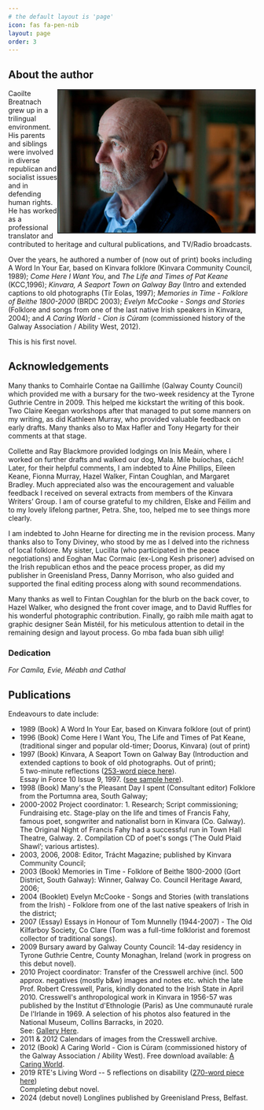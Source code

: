 ```yaml
---
# the default layout is 'page'
icon: fas fa-pen-nib
layout: page
order: 3
---
```


## About the author

<img src="/assets/small/caoilte-breatnach-02-colour.jpg" width="400" alt="Author Caoilte Breatnach 01" style='float: right; margin: 0 0 0 0px; border: #333333 2px solid;'>

Caoilte Breatnach grew up in a trilingual environment. His parents and siblings were involved in diverse republican and socialist issues and in defending human rights. He has worked as a professional translator and contributed to heritage and cultural publications, and TV/Radio broadcasts. 

Over the years, he authored a number of (now out of print) books including A Word In Your Ear, based on Kinvara folklore (Kinvara Community Council, 1989); _Come Here I Want You_, and _The Life and Times of Pat Keane_ (KCC,1996); _Kinvara, A Seaport Town on Galway Bay_ (Intro and extended captions to old photographs (Tír Eolas, 1997); _Memories in Time - Folklore of Beithe 1800-2000_ (BRDC 2003); _Evelyn McCooke - Songs and Stories_ (Folklore and songs from one of the last native Irish speakers in Kinvara, 2004); and _A Caring World - Cion is Cúram_ (commissioned history of the Galway Association / Ability West, 2012). 

This is his first novel.

## Acknowledgements

Many thanks to Comhairle Contae na Gaillimhe (Galway County Council) which provided me with a bursary for the two-week residency at the Tyrone Guthrie Centre in 2009. This helped me kickstart the writing of this book. Two Claire Keegan workshops after that managed to put some manners on my writing, as did Kathleen Murray, who provided valuable feedback on early drafts. Many thanks also to Max Hafler and Tony Hegarty for their comments at that stage.

Collette and Ray Blackmore provided lodgings on Inis Meáin, where I worked on further drafts and walked our dog, Mala. Míle buíochas, cách! Later, for their helpful comments, I am indebted to Áine Phillips, Eileen Keane, Fionna Murray, Hazel Walker, Fintan Coughlan, and Margaret Bradley. Much appreciated also was the encouragement and valuable feedback I received on several extracts from members of the Kinvara Writers’ Group. I am of course grateful to my children, Elske and Féilim and to my lovely lifelong partner, Petra. She, too, helped me to see things more clearly.

I am indebted to John Hearne for directing me in the revision process. Many thanks also to Tony Diviney, who stood by me as I delved into the richness of local folklore. My sister, Lucilita (who participated in the peace negotiations) and Eoghan Mac Cormaic (ex-Long Kesh prisoner) advised on the Irish republican ethos and the peace process proper, as did my publisher in Greenisland Press, Danny Morrison, who also guided and supported the final editing process along with sound recommendations.

Many thanks as well to Fintan Coughlan for the blurb on the back cover, to Hazel Walker, who designed the front cover image, and to David Ruffles for his wonderful photographic contribution. Finally, go raibh míle maith agat to graphic designer Seán Mistéil, for his meticulous attention to detail in the remaining design and layout process. 
Go mba fada buan sibh uilig!

### Dedication
_For Camíla, Evie, Méabh and Cathal_


## Publications

Endeavours to date include:
- 1989 (Book) A Word In Your Ear, based on Kinvara folklore (out of print) 
- 1996 (Book) Come Here I Want You, The Life and Times of Pat Keane, (traditional singer and popular old-timer; Doorus, Kinvara) (out of print)  
- 1997 (Book) Kinvara, A Seaport Town on Galway Bay (Introduction and extended captions to book of old photographs. Out of print);
<br>5 two-minute reflections (<a href="/assets/docs/RTE_Living_Word_1997-sample_01.pdf" target="_blank">253-word piece here</a>).
<br>Essay in Force 10 Issue 9, 1997. (<a href="/assets/docs/Force_10_extract.pdf" target="_blank">see sample here</a>). 
- 1998 (Book) Many's the Pleasant Day I spent (Consultant editor) Folklore from the Portumna area, South Galway; 
- 2000-2002 Project coordinator: 1. Research; Script commissioning; Fundraising etc. Stage-play on the life and times of Francis Fahy, famous poet, songwriter and nationalist born in Kinvara (Co. Galway). The Original Night of Francis Fahy had a successful run in Town Hall Theatre, Galway. 2. Compilation CD of poet's songs (‘The Ould Plaid Shawl’; various artistes).
- 2003, 2006, 2008: Editor, Trácht Magazine; published by Kinvara Community Council;
- 2003 (Book) Memories in Time - Folklore of Beithe 1800-2000 (Gort District, South Galway): Winner, Galway Co. Council Heritage Award, 2006; 
- 2004 (Booklet) Evelyn McCooke - Songs and Stories (with translations from the Irish) - Folklore from one of the last native speakers of Irish in the district; 
- 2007 (Essay) Essays in Honour of Tom Munnelly (1944-2007) - The Old Kilfarboy Society, Co Clare (Tom was a full-time folklorist and foremost collector of traditional songs).
- 2009 Bursary award by Galway County Council: 14-day residency in Tyrone Guthrie Centre, County Monaghan, Ireland (work in progress on this debut novel).
- 2010 Project coordinator: Transfer of the Cresswell archive (incl. 500 approx. negatives (mostly b&w) images and notes etc. which the late Prof. Robert Cresswell, Paris, kindly donated to the Irish State in April 2010. Cresswell's anthropological work in Kinvara in 1956-57 was published by the Institut d'Ethnologie (Paris) as Une communauté rurale De l'Irlande in 1969. A selection of his photos also featured in the National Museum, Collins Barracks, in 2020.<br>
See: <a href="https://kinvara.ie/old-kinvara/" target="_blank">Gallery Here</a>.
- 2011 & 2012 Calendars of images from the Cresswell archive.
- 2012 (Book) A Caring World - Cion is Cúram (commissioned history of the Galway Association / Ability West). Free download available: <a href="https://acaringworld.wordpress.com/" target="_blank">A Caring World</a>.
- 2019 RTE's Living Word -- 5 reflections on disability (<a href="/assets/docs/RTE_Living_Word_2019-sample_02.pdf" target="_blank">270-word piece here</a>)
<br>Completing debut novel.
- 2024 (debut novel) Longlines published by Greenisland Press, Belfast.
